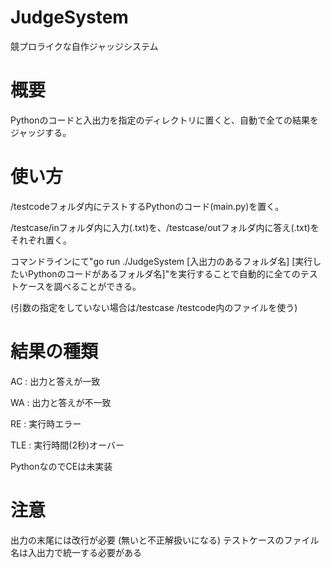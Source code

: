# JudgeSystem
競プロライクな自作ジャッジシステム



# 概要
Pythonのコードと入出力を指定のディレクトリに置くと、自動で全ての結果をジャッジする。


# 使い方
/testcodeフォルダ内にテストするPythonのコード(main.py)を置く。

/testcase/inフォルダ内に入力(.txt)を、/testcase/outフォルダ内に答え(.txt)をそれぞれ置く。

コマンドラインにて"go run ./JudgeSystem [入出力のあるフォルダ名] [実行したいPythonのコードがあるフォルダ名]"を実行することで自動的に全てのテストケースを調べることができる。

(引数の指定をしていない場合は/testcase /testcode内のファイルを使う)


# 結果の種類
AC : 出力と答えが一致

WA : 出力と答えが不一致

RE : 実行時エラー

TLE : 実行時間(2秒)オーバー

PythonなのでCEは未実装


# 注意
出力の末尾には改行が必要 (無いと不正解扱いになる)
テストケースのファイル名は入出力で統一する必要がある

